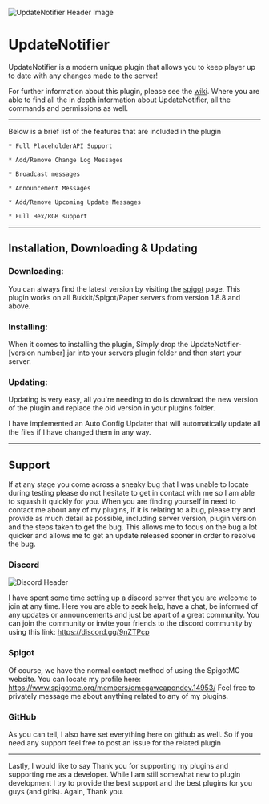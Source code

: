 ![UpdateNotifier Header Image](https://i.imgur.com/BAD0XeX.png)

# **UpdateNotifier**

UpdateNotifier is a modern unique plugin that allows you to keep player up to date with any changes made to the server!

For further information about this plugin, please see the [wiki](https://omegaweapondev.gitbook.io/plugin-wiki-s/plugins-docs/updatenotifier). Where you are able to find all the in depth information about UpdateNotifier, all the commands and permissions as well.

***

Below is a brief list of the features that are included in the plugin

    * Full PlaceholderAPI Support
    
    * Add/Remove Change Log Messages
    
    * Broadcast messages
    
    * Announcement Messages
    
    * Add/Remove Upcoming Update Messages
    
    * Full Hex/RGB support

***

## Installation, Downloading & Updating

### Downloading:

You can always find the latest version by visiting the [spigot](https://www.spigotmc.org/resources/omeganames.78327/)
page. This plugin works on all Bukkit/Spigot/Paper servers from version 1.8.8 and above.

### Installing:

When it comes to installing the plugin, Simply drop the UpdateNotifier-[version number].jar into your servers plugin folder and then start your server.


### Updating:

Updating is very easy, all you're needing to do is download the new version of the plugin and replace the old version in your plugins folder.

I have implemented an Auto Config Updater that will automatically update all the files if I have changed them in any way.

***

## **Support**

If at any stage you come across a sneaky bug that I was unable to locate during testing please do not hesitate to get in contact with me so I am able to squash it quickly for you. When you are finding yourself in need to contact me about any of my plugins, if it is relating to a bug, please try and provide as much detail as possible, including server version, plugin version and the steps taken to get the bug. This allows me to focus on the bug a lot quicker and allows me to get an update released sooner in order to resolve the bug.

### **Discord**
![Discord Header](https://i.imgur.com/yQIZDR6.png)

I have spent some time setting up a discord server that you are welcome to join at any time. Here you are able to seek help, have a chat, be informed of any updates or announcements and just be apart of a great community. You can join the community or invite your friends to the discord community by using this link: https://discord.gg/9nZTPcp

### **Spigot**

Of course, we have the normal contact method of using the SpigotMC website. You can locate my profile here: https://www.spigotmc.org/members/omegaweapondev.14953/ Feel free to privately message me about anything related to any of my plugins.

### **GitHub**

As you can tell, I also have set everything here on github as well. So if you need any support feel free to post an issue for the related plugin

***

Lastly, I would like to say Thank you for supporting my plugins and supporting me as a developer. While I am still somewhat new to plugin development I try to provide the best support and the best plugins for you guys (and girls). Again, Thank you. 